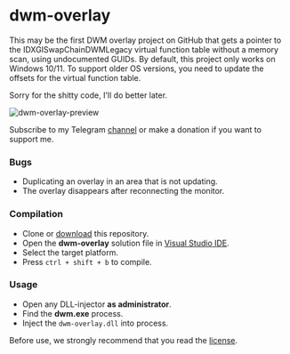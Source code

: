# dwm-overlay

This may be the first DWM overlay project on GitHub that gets a pointer to the IDXGISwapChainDWMLegacy virtual function table without a memory scan, using undocumented GUIDs. By default, this project only works on Windows 10/11. To support older OS versions, you need to update the offsets for the virtual function table.


Sorry for the shitty code, I'll do better later.

![dwm-overlay-preview](https://github.com/aurenex/dwm-overlay/assets/125130325/eae17979-1a9a-4ab8-8b72-555331951adc)

Subscribe to my Telegram [channel][tg-channel-link] or make a donation if you want to support me.

### Bugs
- Duplicating an overlay in an area that is not updating.
- The overlay disappears after reconnecting the monitor.

### Compilation
- Clone or [download][repo-download-link] this repository.
- Open the **dwm-overlay** solution file in [Visual Studio IDE][vs-download-link].
- Select the target platform.
- Press `ctrl + shift + b` to compile.

### Usage
- Open any DLL-injector **as administrator**.
- Find the **dwm.exe** process.
- Inject the `dwm-overlay.dll` into process.

Before use, we strongly recommend that you read the [license][license-link].

[repo-download-link]: <https://github.com/aurenex/dwm-overlay/archive/refs/heads/master.zip>
[vs-download-link]: <https://visualstudio.microsoft.com/downloads/>
[tg-channel-link]: <https://t.me/aurenex>
[license-link]: <../master/license.txt>
